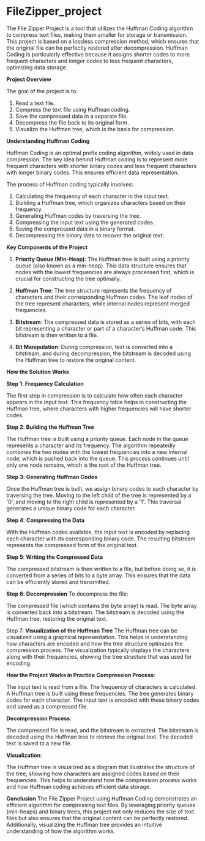 # FileZipper_project

The File Zipper Project is a tool that utilizes the Huffman Coding algorithm to compress text files, making them smaller for storage or transmission. This project is based on a lossless compression method, which ensures that the original file can be perfectly restored after decompression. Huffman Coding is particularly effective because it assigns shorter codes to more frequent characters and longer codes to less frequent characters, optimizing data storage.

**Project Overview**

The goal of the project is to:
1. Read a text file.
2. Compress the text file using Huffman coding.
3. Save the compressed data in a separate file.
4. Decompress the file back to its original form.
5. Visualize the Huffman tree, which is the basis for compression.

**Understanding Huffman Coding**

Huffman Coding is an optimal prefix coding algorithm, widely used in data compression. The key idea behind Huffman coding is to represent more frequent characters with shorter binary codes and less frequent characters with longer binary codes. This ensures efficient data representation.

The process of Huffman coding typically involves:

1. Calculating the frequency of each character in the input text.
2. Building a Huffman tree, which organizes characters based on their frequency.
3. Generating Huffman codes by traversing the tree.
4. Compressing the input text using the generated codes.
5. Saving the compressed data in a binary format.
6. Decompressing the binary data to recover the original text.

**Key Components of the Project**

1. **Priority Queue (Min-Heap)**: The Huffman tree is built using a priority queue (also known as a min-heap). This data structure ensures that nodes with the lowest frequencies are always processed first, which is crucial for constructing the tree optimally.

2. **Huffman Tree**: The tree structure represents the frequency of characters and their corresponding Huffman codes. The leaf nodes of the tree represent characters, while internal nodes represent merged frequencies.

3. **Bitstream**: The compressed data is stored as a series of bits, with each bit representing a character or part of a character’s Huffman code. This bitstream is then written to a file.

4. **Bit Manipulation**: During compression, text is converted into a bitstream, and during decompression, the bitstream is decoded using the Huffman tree to restore the original content.

**How the Solution Works**

**Step 1**: **Frequency Calculation**

The first step in compression is to calculate how often each character appears in the input text. This frequency table helps in constructing the Huffman tree, where characters with higher frequencies will have shorter codes.

**Step 2**: **Building the Huffman Tree**

The Huffman tree is built using a priority queue. Each node in the queue represents a character and its frequency. The algorithm repeatedly combines the two nodes with the lowest frequencies into a new internal node, which is pushed back into the queue. This process continues until only one node remains, which is the root of the Huffman tree.

**Step 3**: **Generating Huffman Codes**

Once the Huffman tree is built, we assign binary codes to each character by traversing the tree. Moving to the left child of the tree is represented by a '0', and moving to the right child is represented by a '1'. This traversal generates a unique binary code for each character.

**Step 4**: **Compressing the Data**

With the Huffman codes available, the input text is encoded by replacing each character with its corresponding binary code. The resulting bitstream represents the compressed form of the original text.

**Step 5**: **Writing the Compressed Data**

The compressed bitstream is then written to a file, but before doing so, it is converted from a series of bits to a byte array. This ensures that the data can be efficiently stored and transmitted.

**Step 6**: **Decompression**
To decompress the file:

The compressed file (which contains the byte array) is read.
The byte array is converted back into a bitstream.
The bitstream is decoded using the Huffman tree, restoring the original text.

Step 7: **Visualization of the Huffman Tree**
The Huffman tree can be visualized using a graphical representation. This helps in understanding how characters are encoded and how the tree structure optimizes the compression process. The visualization typically displays the characters along with their frequencies, showing the tree structure that was used for encoding.

**How the Project Works in Practice**
**Compression Process**:

The input text is read from a file.
The frequency of characters is calculated.
A Huffman tree is built using these frequencies.
The tree generates binary codes for each character.
The input text is encoded with these binary codes and saved as a compressed file.

**Decompression Process**:

The compressed file is read, and the bitstream is extracted.
The bitstream is decoded using the Huffman tree to retrieve the original text.
The decoded text is saved to a new file.

**Visualization**:

The Huffman tree is visualized as a diagram that illustrates the structure of the tree, showing how characters are assigned codes based on their frequencies. This helps to understand how the compression process works and how Huffman coding achieves efficient data storage.


**Conclusion**
The File Zipper Project using Huffman Coding demonstrates an efficient algorithm for compressing text files. By leveraging priority queues (min-heaps) and binary trees, this project not only reduces the size of text files but also ensures that the original content can be perfectly restored. Additionally, visualizing the Huffman tree provides an intuitive understanding of how the algorithm works.

